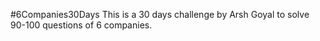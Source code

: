 #6Companies30Days
This is a 30 days challenge by Arsh Goyal to solve 90-100 questions of 6 companies.
